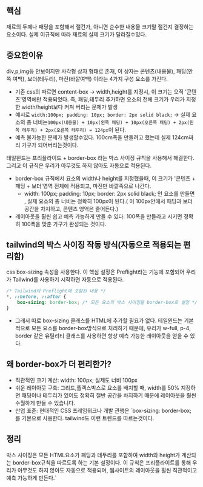 ## 핵심
재료의 두께나 패딩을 포함해서 잴건가, 아니면 순수한 내용물 크기말 잴건지 결정하는 요소이다. 실제 이규칙에 따라 재료의 실제 크기가 달라질수있다.

## 중요한이유
div,p,img등 안보이지만 사각형 상자 형태로 존재, 이 상자는 콘텐츠(내용물), 패딩(안쪽 여백), 보더(테두리), 마진(바깥여백) 이라는 4가지 구성 요소를 가진다.
- 기존 css의 따르면 content-box -> width,height를 지정시, 이 크기는 오직 '콘텐츠'영역에만 적용되었다. 즉, 패딩,테두리 추가하면 요소의 전체 크기가 우리가 지정한 width/height보다 커져 버리는 문제가 발생
- 예시로 `width:100px; padding: 10px; border: 2px solid black;` -> 실제 요소의 총 너비는`100px(내용물) + 10px(왼쪽 패딩) + 10px(오른쪽 패딩) + 2px(왼쪽 테두리) + 2px(오른쪽 테두리) = 124px`이 된다.
- 예측 불가능한 문제가 발생할수있다. 100cm폭을 만들려고 했는데 실제 124cm짜리 가구가 되어버리는것이다.

테일윈드는 프리플라이드 + border-box 라는 박스 사이징 규칙을 사용해서 해결한다. 그리고 이 규칙은 우리가 아무것도 하지 않아도 자동으로 적용된다.
- border-box 규칙에서 요소의 width나 height를 지정했을때, 이 크기가 '콘텐츠 + 패딩 + 보더'영역 전체에 적용되고, 마진만 바깥족으로 나간다.
	- width: 100px; padding: 10px; border: 2px solid black; 인 요소를 만들면 , 실제 요소의 총 너비는 정확히 100px이 된다.( 이 100px안에서 패딩과 보더 공간을 차지하고, 콘텐츠 영역은 줄어든다.)
- 레이아웃을 훨씬 쉽고 예측 가능하게 만들 수 있다. 100폭을 만들라고 시키면 정확히 100폭을 맞춘 가구가 완성되는 것이다.

## tailwind의 박스 사이징 작동 방식(자동으로 적용되는 편리함)
css box-sizing 속성을 사용한다. 이 핵심 설정은 Preflight라는 기능에 포함되어 우리가 Tailwind를 사용하기 시작하면 자동으로 적용된다.

```CSS
/* Tailwind의 Preflight에 포함된 내용 */
*, ::before, ::after {
	box-sizing: border-box; /* 모든 요소의 박스 사이징을 border-box로 설정 */
}
```
- 그래서 따로 box-sizing 클래스를 HTML에 추가할 필요가 없다. 테일윈드는 기본적으로 모든 요소를 border-box방식으로 처리하기 때문에, 우리가 w-full, p-4, border 같은 유틸리티 클래스를 사용하면 항상 예측 가능한 레이아웃을 얻을 수 있다.

## 왜 border-box가 더 편리한가?
- 직관적인 크기 계산: width: 100px; 실제도 너비 100px
- 쉬운 레이아웃 구축: 그리드,플렉스박스로 요소를 배치할 때, width를 50% 지정하면 패딩이나 테두리가 있어도 정확히 절반 공간을 차지하기 때문에 레이아웃을 훨씬 수월하게 만들 수 있습니다.
- 산업 표준: 현대적인 CSS 프레임워크나 개발 관행은 `box-sizing: border-box; 를 기본으로 사용한다. tailwind도 이런 트렌드를 따르는것이다.

## 정리
박스 사이징은 모든 HTML요소가 패딩과 테두리를 포함하여 width와 height가 계산되는 border-box규칙을 따르도록 하는 기본 설정이다. 이 규칙은 프리플라이트를 통해 우리가 아무것도 하지 않아도 자동으로 적용되며, 웹사이트의 레이아웃을 휠씬 직관적이고 예측 가능하게 만든다.`